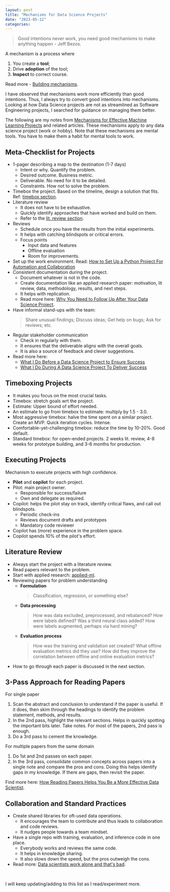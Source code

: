 ```yaml
---
layout: post
title: "Mechanisms for Data Science Projects"
date: "2023-05-12"
categories:
---
```


> Good intentions never work, you need good mechanisms to make anything happen - Jeff Bezos.

A mechanism is a process where

1. You create a **tool**;
2. Drive **adoption** of the tool;
3. **Inspect** to correct course.

Read more - [Building mechanisms](https://docs.aws.amazon.com/wellarchitected/latest/operational-readiness-reviews/building-mechanisms.html).

I have observed that mechanisms work more efficiently than good intentions. Thus, I always try to convert good intentions into mechanisms. Looking at how Data Science projects are not as streamlined as Software Engineering projects, I searched for guidance on managing them better.

The following are my notes from [Mechanisms for Effective Machine Learning Projects](https://eugeneyan.com/writing/mechanisms-for-projects/) and related articles. These mechanisms apply to any data science project (work or hobby). Note that these mechanisms are mental tools. You have to make them a habit for mental tools to work.

## Meta-Checklist for Projects

- 1-pager describing a map to the destination (1-7 days)
    - Intent or why. Quantify the problem.
    - Desired outcome. Business metric.
    - Deliverable. No need for it to be detailed.
    - Constraints. How not to solve the problem.
- Timebox the project. Based on the timeline, design a solution that fits. Ref: [timebox section](#timeboxing-projects).
- Literature review
    - It does not have to be exhaustive.
    - Quickly identify approaches that have worked and build on them.
    - Refer to the [lit. review section](#literature-review).
- Reviews
    - Schedule once you have the results from the initial experiments.
    - It helps with catching blindspots or critical errors.
    - Focus points
        - Input data and features
        - Offline evaluation
        - Room for improvements.
- Set up the work environment. Read: [How to Set Up a Python Project For Automation and Collaboration](https://eugeneyan.com/writing/setting-up-python-project-for-automation-and-collaboration/#automate-checks-with-each-git-push-and-pull-request)
- Consistent documentation during the project.
    - Document whatever is not in the code.
    - Create documentation like an applied research paper: motivation, lit review, data, methodology, results, and next steps.
    - It helps with replication.
    - Read more here: [Why You Need to Follow Up After Your Data Science Project](https://eugeneyan.com/writing/why-you-need-to-follow-up-after-your-data-science-project/#make-your-work-reproducible-each-run-every-run).
- Have informal stand-ups with the team:
    > Share unusual findings; Discuss ideas; Get help on bugs; Ask for reviews; etc.
- Regular stakeholder communication
    - Check in regularly with them.
    - It ensures that the deliverable aligns with the overall goals.
    - It is also a source of feedback and clever suggestions.
- Read more here:
    - [What I Do Before a Data Science Project to Ensure Success](https://eugeneyan.com/writing/what-i-do-before-a-data-science-project-to-ensure-success/#first-draw-the-map-to-the-destination-one-pager)
    - [What I Do During A Data Science Project To Deliver Success](https://eugeneyan.com/writing/what-i-do-during-a-data-science-project-to-ensure-success/)

## Timeboxing Projects

- It makes you focus on the most crucial tasks.
- Timebox: stretch goals wrt the project.
- Estimate: Upper bound of effort needed.
- An estimate to go from timebox to estimate: multiply by 1.5 - 3.0.
- Most aggressive timebox: halve the time spent on a similar project. Create an MVP. Quick iteration cycles. Intense.
- Comfortable-yet-challenging timebox: reduce the time by 10-20%. Good default.
- Standard timebox: for open-ended projects. 2 weeks lit. review, 4-8 weeks for prototype building, and 3-6 months for production.

## Executing Projects

Mechanism to execute projects with high confidence.

- **Pilot** and **copilot** for each project.
- Pilot: main project owner.
    - Responsible for success/failure
    - Own and delegate as required.
- Copilot: helps the pilot stay on track, identify critical flaws, and call out blindspots.
    - Periodic check-ins
    - Reviews document drafts and prototypes
    - Mandatory code reviewer
- Copilot has (more) experience in the problem space.
- Copilot spends 10% of the pilot's effort.

## Literature Review

- Always start the project with a literature review.
- Read papers relevant to the problem.
- Start with applied research: [applied-ml](https://github.com/eugeneyan/applied-ml).
- Reviewing papers for problem understanding
    - **Formulation**
        > Classification, regression, or something else?
    - **Data processing**
        > How was data excluded, preprocessed, and rebalanced? How were labels defined? Was a third neural class added? How were labels augmented, perhaps via hard mining?
    - **Evaluation process**
        > How was the training and validation set created? What offline evaluation metrics did they use? How did they improve the correlation between offline and online evaluation metrics?
- How to go through each paper is discussed in the next section.

## 3-Pass Approach for Reading Papers

For single paper

1. Scan the abstract and conclusion to understand if the paper is useful. If it does, then skim through the headings to identify the problem statement, methods, and results.
2. In the 2nd pass, highlight the relevant sections. Helps in quickly spotting the important bits later. Take notes. For most of the papers, 2nd pass is enough.
3. Do a 3rd pass to cement the knowledge.

For multiple papers from the same domain

1. Do 1st and 2nd passes on each paper.
2. In the 3rd pass, consolidate common concepts across papers into a single note and compare the pros and cons. Doing this helps identify gaps in my knowledge. If there are gaps, then revisit the paper.

Find more here: [How Reading Papers Helps You Be a More Effective Data Scientist](https://eugeneyan.com/writing/why-read-papers/#how-to-read-papers).

## Collaboration and Standard Practices

- Create shared libraries for oft-used data operations.
    - It encourages the team to contribute and thus leads to collaboration and code reviews.
    - It nudges people towards a team mindset.
- Have a single repo with training, evaluation, and inference code in one place.
    - Everybody works and reviews the same code.
    - It helps in knowledge sharing.
    - It also slows down the speed, but the pros outweigh the cons.
- Read more: [Data scientists work alone and that's bad](https://www.ethanrosenthal.com/2023/01/10/data-scientists-alone/).

<br>

I will keep updating/adding to this list as I read/experiment more.
